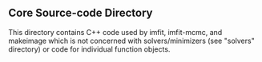 ## Core Source-code Directory

This directory contains C++ code used by imfit, imfit-mcmc, and makeimage which is not 
concerned with solvers/minimizers (see "solvers" directory) or code for individual 
function objects.
